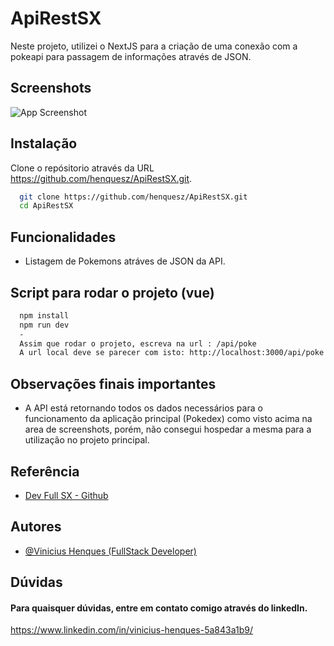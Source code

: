 
# ApiRestSX

Neste projeto, utilizei o NextJS para a criação de uma conexão com a pokeapi para passagem de informações através de JSON. 



## Screenshots

![App Screenshot](https://i.pinimg.com/564x/91/51/f7/9151f7671cf162f1ffc2421fe3e369c6.jpg)


## Instalação

Clone o repósitorio através da URL https://github.com/henquesz/ApiRestSX.git.

```bash
  git clone https://github.com/henquesz/ApiRestSX.git
  cd ApiRestSX
```
    
## Funcionalidades

- Listagem de Pokemons atráves de JSON da API.



## Script para rodar o projeto (vue)

```bash
  npm install
  npm run dev
  -
  Assim que rodar o projeto, escreva na url : /api/poke
  A url local deve se parecer com isto: http://localhost:3000/api/poke
```
## Observações finais importantes

- A API está retornando todos os dados necessários para o funcionamento da aplicação principal (Pokedex) como visto acima na area de screenshots, porém, não consegui hospedar a mesma para a utilização no projeto principal.


## Referência

 - [Dev Full SX - Github](https://github.com/henquesz/dev-full-sx)



## Autores

- [@Vinicius Henques (FullStack Developer)](https://www.github.com/henquesz)


## Dúvidas

#### Para quaisquer dúvidas, entre em contato comigo através do linkedIn.

https://www.linkedin.com/in/vinicius-henques-5a843a1b9/


